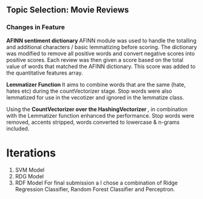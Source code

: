 ## Topic Selection: Movie Reviews

### Changes in Feature
<b> AFINN sentiment dictionary </b>
AFINN module was used to handle the totalling and additional characters / basic lemmatizing before scoring. The dictionary was modified to remove all positive words and convert negative scores into positive scores. Each review was then given a score based on the total value of words that matched the AFINN dictionary. This score was added to the quantitative features array.

<b> Lemmatizer Function </b> 
It aims to combine words that are the same (hate, hates etc) during the countVectorizer stage. Stop words were also lemmatized for use in the vecotizer and ignored in the lemmatize class.

Using the <b> CountVectorizer over the HashingVectorizer </b>, in combination with the Lemmatizer function enhanced the performance. Stop words were removed, accents stripped, words converted to lowercase & n-grams included.

# Iterations

1. SVM Model
2. RDG Model
3. RDF Model
For final submission a I chose a combination of Ridge Regression Classifier, Random Forest Classifier and Perceptron.

